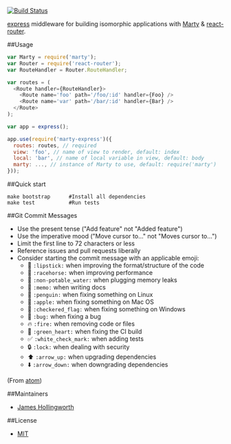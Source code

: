 [![Build Status](https://travis-ci.org/jhollingworth/marty-express.svg?branch=master)](https://travis-ci.org/jhollingworth/marty-express)

[express](http://expressjs.com) middleware for building isomorphic applications with [Marty](http://martyjs.org) & [react-router](https://github.com/rackt/react-router).

##Usage

```js
var Marty = require('marty');
var Router = require('react-router');
var RouteHandler = Router.RouteHandler;

var routes = (
  <Route handler={RouteHandler}>
    <Route name='foo' path='/foo/:id' handler={Foo} />
    <Route name='var' path='/bar/:id' handler={Bar} />
  </Route>
);

var app = express();

app.use(require('marty-express')({
  routes: routes, // required
  view: 'foo', // name of view to render, default: index
  local: 'bar', // name of local variable in view, default: body
  marty: ..., // instance of Marty to use, default: require('marty')
}));
```

##Quick start

```
make bootstrap      #Install all dependencies
make test           #Run tests
```

##Git Commit Messages

* Use the present tense ("Add feature" not "Added feature")
* Use the imperative mood ("Move cursor to..." not "Moves cursor to...")
* Limit the first line to 72 characters or less
* Reference issues and pull requests liberally
* Consider starting the commit message with an applicable emoji:
  * :lipstick: `:lipstick:` when improving the format/structure of the code
  * :racehorse: `:racehorse:` when improving performance
  * :non-potable_water: `:non-potable_water:` when plugging memory leaks
  * :memo: `:memo:` when writing docs
  * :penguin: `:penguin:` when fixing something on Linux
  * :apple: `:apple:` when fixing something on Mac OS
  * :checkered_flag: `:checkered_flag:` when fixing something on Windows
  * :bug: `:bug:` when fixing a bug
  * :fire: `:fire:` when removing code or files
  * :green_heart: `:green_heart:` when fixing the CI build
  * :white_check_mark: `:white_check_mark:` when adding tests
  * :lock: `:lock:` when dealing with security
  * :arrow_up: `:arrow_up:` when upgrading dependencies
  * :arrow_down: `:arrow_down:` when downgrading dependencies

(From [atom](https://atom.io/docs/latest/contributing#git-commit-messages))

##Maintainers

* [James Hollingworth](http://github.com/jhollingworth)

##License

* [MIT](https://raw.github.com/jhollingworth/marty-express/master/LICENSE)

